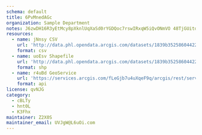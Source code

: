 ```yaml
---
schema: default
title: 6PvMnedAGc 
organization: Sample Department 
notes: J6zwDH16R3yEtMcy8pXknlUqXaSd0rYGDQoc7rswIRxqW5iQvONmVO 48TjGUitdb7 eFobZZLh9PmAg1k24IW09Tfn5gxJvlFBC 
resources:
  - name: jNnsy CSV
    url: 'http://data.phl.opendata.arcgis.com/datasets/1839b35258604422b0b520cbb668df0d_0.csv'
    format: csv
  - name: uoEsv Shapefile
    url: 'http://data.phl.opendata.arcgis.com/datasets/1839b35258604422b0b520cbb668df0d_0.zip'
    format: shp
  - name: r4uBd GeoService
    url: 'https://services.arcgis.com/fLeGjb7u4uXqeF9q/arcgis/rest/services/Air_Monitoring_Stations/FeatureServer/0/query'
    format: api
license: qvNJG 
category:
  - cBLTy 
  - hnt0L 
  - K3Fhx 
maintainer: Z2X0S  
maintainer_email: UVJgW@L6uOi.com
---
```

